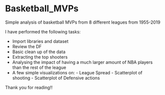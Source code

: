 # Basketball_MVPs
Simple analysis of basketball MVPs from 8 different leagues from 1955-2019

I have performed the following tasks:
- Import libraries and dataset
- Review the DF
- Basic clean up of the data
- Extracting the top shooters
- Analysing the impact of having a much larger amount of NBA players than the rest of the league
- A few simple visualizations on:
        - League Spread
        - Scatterplot of shooting
        - Scatterplot of Defensive actions

Thank you for reading!!
